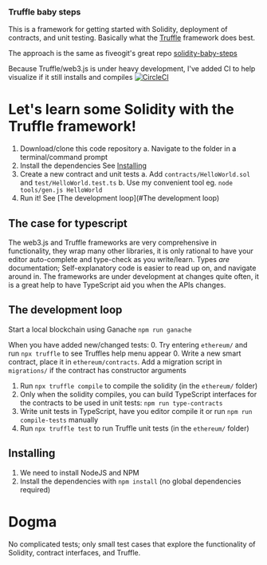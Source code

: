 

### Truffle baby steps
This is a framework for getting started with Solidity, deployment of contracts, and unit testing.
Basically what the [Truffle](http://truffleframework.com/) framework does best.

The approach is the same as fiveogit's great repo [solidity-baby-steps](https://github.com/fivedogit/solidity-baby-steps)

Because Truffle/web3.js is under heavy development, I've added CI to help visualize if it still installs and compiles [![CircleCI](https://circleci.com/gh/johncoffee/truffle-baby-steps.svg?style=svg)](https://circleci.com/gh/johncoffee/truffle-baby-steps)


# Let's learn some Solidity with the Truffle framework!

  1. Download/clone this code repository
    a. Navigate to the folder in a terminal/command prompt 
  2. Install the dependencies
    See [Installing](#Installing)
  3. Create a new contract and unit tests
    a. Add `contracts/HelloWorld.sol` and `test/HelloWorld.test.ts`
    b. Use my convenient tool eg. `node tools/gen.js HelloWorld`
  4. Run it! See [The development loop](#The development loop)


## The case for typescript

The web3.js and Truffle frameworks are very comprehensive in functionality, they wrap many other libraries, it is only rational to have your editor auto-complete and type-check as you write/learn. Types _are_ documentation; Self-explanatory code is easier to read up on, and navigate around in. The frameworks are under development at changes quite often, it is a great help to have TypeScript aid you when the APIs changes.


## The development loop

Start a local blockchain using Ganache `npm run ganache` 

When you have added new/changed tests:
  0. Try entering `ethereum/` and run `npx truffle` to see Truffles help menu appear
  0. Write a new smart contract, place it in `ethereum/contracts`. Add a migration script in `migrations/` if the contract has constructor arguments
  1. Run `npx truffle compile` to compile the solidity (in the `ethereum/` folder)
  2. Only when the solidity compiles, you can build TypeScript interfaces for the contracts to be used in unit tests: `npm run type-contracts`
  3. Write unit tests in TypeScript, have you editor compile it or run `npm run compile-tests` manually
  4. Run `npx truffle test` to run Truffle unit tests (in the `ethereum/` folder)


## Installing 

  1. We need to install NodeJS and NPM
  2. Install the dependencies with `npm install` (no global dependencies required)


# Dogma

No complicated tests; only small test cases that explore the functionality of Solidity, contract interfaces, and Truffle.
